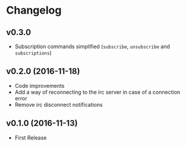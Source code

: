 # Changelog

## v0.3.0

- Subscription commands simplified (`subscribe`, `unsubscribe` and `subscriptions`)

## v0.2.0 (2016-11-18)

- Code improvements
- Add a way of reconnecting to the irc server in case of a connection error
- Remove irc disconnect notifications

## v0.1.0 (2016-11-13)

- First Release